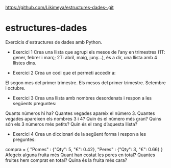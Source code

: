 
https://github.com/Likimeya/estructures-dades-.git


# estructures-dades 
Exercicis d'estructures de dades amb Python.



- Exercici 1
Crea una llista que agrupi els mesos de l’any en trimestres (1T: gener, febrer i març; 2T: abril, maig, juny...), és a dir, una llista amb 4 llistes dins.



- Exercici 2
Crea un codi que et permeti accedir a:

El segon mes del primer trimestre.
Els mesos del primer trimestre.
Setembre i octubre.


- Exercici 3
Crea una llista amb nombres desordenats i respon a les següents preguntes:

Quants números hi ha?
Quantes vegades apareix el número 3.
Quantes vegades apareixen els nombres 3 i 4?
Quin és el número més gran?
Quins són els 3 números més petits?
Quin és el rang d’aquesta llista?


- Exercici 4
Crea un diccionari de la següent forma i respon a les preguntes:

compra = { "Pomes" : {"Qty": 5, "€": 0.42}, "Peres" : {"Qty": 3, "€": 0.66} }
Afegeix alguna fruita més
Quant han costat les peres en total?
Quantes fruites hem comprat en total?
Quina és la fruita més cara?

